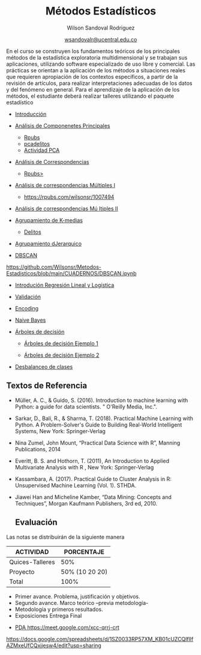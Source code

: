 
<div align='center'>
  
 # **Métodos Estadísticos** 
 Wilson Sandoval Rodriguez
 
 wsandovalr@ucentral.edu.co
</div>

En el curso se construyen los fundamentos teóricos de los principales métodos de la estadística exploratoria multidimensional y se trabajan sus aplicaciones, utilizando software especializado de uso libre y comercial. Las prácticas se orientan a la aplicación de los métodos a situaciones reales que requieren apropiación de los contextos específicos, a partir de la revisión de artículos, para realizar interpretaciones adecuadas de los datos y del fenómeno en general. Para el aprendizaje de la aplicación de los métodos, el estudiante deberá realizar talleres utilizando el paquete estadístico

- <a href="https://docs.google.com/presentation/d/11A-NcTCATsm0xLuD1_30ndt2gAwjvUo9/edit?usp=sharing&ouid=111401641962812428858&rtpof=true&sd=true"> Introducción </a>
-  <a href= "https://github.com/Wilsonsr/Metodos-Estadisticos/blob/main/CUADERNOS/ACP.Rmd"> Análisis de Componenetes Principales </a>
    + <a href="https://rpubs.com/wilsonsr/1001461"> Rpubs </a>
    + <a href="https://github.com/Wilsonsr/Metodos-Estadisticos/blob/main/CUADERNOS/homicidiosacp.Rmd"> pcadelitos </a>
    + <a href="https://github.com/Wilsonsr/Metodos-Estadisticos/blob/main/CUADERNOS/Actividad_ACP.Rmd"> Actividad PCA </a>
    
- <a href="https://github.com/Wilsonsr/Metodos-Estadisticos/blob/main/CUADERNOS/ANALISIS%20DE%20CORRESPONDENCIAS%20(1).Rmd"> Análisis de Correspondencias </a>   
    + <a href="https://rpubs.com/wilsonsr/933520"> Rpubs> </a>




- <a href="https://github.com/Wilsonsr/Metodos-Estadisticos/blob/main/CUADERNOS/acmunal.Rmd">  Análisis de correspondencias Múltiples I </a>
  + https://rpubs.com/wilsonsr/1007494

- <a href="https://github.com/Wilsonsr/Metodos-Estadisticos/blob/main/CUADERNOS/ANALISIS%20DE%20CORRESPONDENCIAS%20MULTIPLES%20(1).Rmd">  Análisis de correspondencias Mú ltiples  II </a>


-  <a href="https://github.com/Wilsonsr/Metodos-Estadisticos/blob/main/CUADERNOS/Aprendizaje_no_supervisado%20Kmeans%20(1).ipynb" > Agrupamiento de K-medias </a>
   + <a href="https://github.com/Wilsonsr/Metodos-Estadisticos/blob/main/CUADERNOS/Delitos%20Colombia%20(1)%20(1).ipynb" > Delitos </a>


-  <a href=https://github.com/Wilsonsr/Metodos-Estadisticos/blob/main/CUADERNOS/1_Agrupamiento_jerarquico.ipynb > Agrupamiento dJerarquico </a>

- <a href="https://github.com/Wilsonsr/Metodos-Estadisticos/blob/main/CUADERNOS/DBSCAN%20(1).ipynb"> DBSCAN </a>

https://github.com/Wilsonsr/Metodos-Estadisticos/blob/main/CUADERNOS/DBSCAN.ipynb
- <a href="https://github.com/Wilsonsr/Metodos-Estadisticos/blob/main/CUADERNOS/precios_en_el_sector_inmobiliario_en_Bogot%C3%A1.ipynb" > Introdución Regresión Lineal y Logística </a>

- <a href="https://docs.google.com/presentation/d/1dy8U1ku1rxqVdVzHNldZ3Rj7D4pXnFcq/edit?usp=sharing&ouid=111401641962812428858&rtpof=true&sd=true"> Validación </a>


- <a href="https://github.com/Wilsonsr/Metodos-Estadisticos/blob/main/CUADERNOS/Encoding%20(1)%20(1).ipynb"> Encoding </a>


- <a href="https://github.com/Wilsonsr/Metodos-Estadisticos/blob/main/CUADERNOS/Naive_Bayes_1.ipynb"> Naive Bayes </a>

- <a href="https://github.com/Wilsonsr/Metodos-Estadisticos/blob/main/CUADERNOS/arbol_decision_1.ipynb"> Árboles de decisión </a>

  - <a href="https://github.com/Wilsonsr/Metodos-Estadisticos/blob/main/CUADERNOS/arbol_de_decision_1%20(1).ipynb"> Árboles de decisión Ejemplo 1 </a>

  - <a href="https://github.com/Wilsonsr/Metodos-Estadisticos/blob/main/CUADERNOS/arbol_de_decision_2_(1)%20(1).ipynb
"> Árboles de decisión Ejemplo 2 </a>

- <a href="https://github.com/Wilsonsr/Metodos-Estadisticos/blob/main/CUADERNOS/Copia_de_Datos_desbalanceados.ipynb"> Desbalanceo de clases </a>

<!--


  
  - <a href="https://github.com/Wilsonsr/Metodos-Estadisticos/blob/main/CUADERNOS/arbol_de_decision_2_(1)_(1).ipynb"> Árboles de decisión correccion Ejemplo 2 </a>




- <a href="https://github.com/Wilsonsr/Metodos-Estadisticos/blob/main/CUADERNOS/Random_Forest%20(1).ipynb"> Random Forest </a>


- <a href="https://github.com/Wilsonsr/Metodos-Estadisticos/blob/main/CUADERNOS/Xgboost%20(1).ipynb"> Xgboost </a>



<ul>
  <li><a href="https://github.com/Wilsonsr/metodos-estadisticos/blob/main/Introducci%C3%B3n.ipynb">- Regresión Logística</a></li>
  

https://github.com/Wilsonsr/metodos-estadisticos/blob/main/Introducci%C3%B3n.ipynb

-->

## Textos de Referencia
- Müller, A. C., & Guido, S. (2016). Introduction to machine learning with Python: a guide for data scientists. " O'Reilly Media, Inc.".
- Sarkar, D., Bali, R., & Sharma, T. (2018). Practical Machine Learning with Python. A Problem-Solver's Guide to Building Real-World Intelligent Systems, New York: Springer-Verlag

- Nina Zumel, John Mount, “Practical Data Science with R”, Manning Publications, 2014

- Everitt, B. S. and Hothorn, T. (2011), An Introduction to Applied Multivariate Analysis with R , New York: Springer-Verlag
- Kassambara, A. (2017). Practical Guide to Cluster Analysis in R: Unsupervised Machine Learning (Vol. 1). STHDA.
- Jiawei Han and Micheline Kamber, “Data Mining: Concepts and Techniques”, Morgan Kaufmann Publishers, 3rd ed, 2010.




  ## Evaluación
Las notas se distribuirán de la siguiente manera

|ACTIVIDAD|PORCENTAJE|
|---|---|
|Quices-Talleres| 50%|
|Proyecto|50% (10 20 20)|
|Total|100%|


+ Primer avance. Problema, justificación y objetivos.
+ Segundo avance. Marco teórico –previa metodología-
+ Metodología y primeros resultados.
+ Exposiciones Entrega Final


- <a href="https://docs.google.com/document/d/1zrigXkepH42H7WWdM_oJXjYUZZCJS6EP/edit?usp=sharing&ouid=111401641962812428858&rtpof=true&sd=true"> PDA </a>
https://meet.google.com/xcc-qrrj-crt



https://docs.google.com/spreadsheets/d/1SZ0033RP57XM_KB01cUZCQlfllfAZMxeUfCQxjjesw4/edit?usp=sharing
